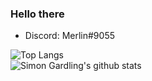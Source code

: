 ### Hello there

- Discord: Merlin#9055

![Top Langs](https://github-readme-stats.vercel.app/api/top-langs/?username=merlinlcb&langs_count=10&layout=compact&theme=dracula)
<br>
![Simon Gardling's github stats](https://github-readme-stats.vercel.app/api?username=merlinlcb&hide_title=true&show_icons=true&count_private=true&theme=dracula)

